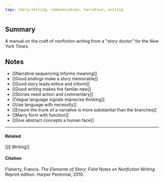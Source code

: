 ```yaml
---
tags: story-telling, communication, narrative, writing
---
```


## Summary

A manual on the craft of nonfiction writing from a "story doctor" for the _New York Times_.

## Notes

-   [[Narrative sequencing informs meaning]]
-   [[Good endings make a story memorable]]
-   [[Good story leads entice and inform]]
-   [[Good writing makes the familar new]]
-   [[Stories need action and commentary]]
-   [[Vague language signals imprecise thinking]]
-   [[Use language with necessity]]
-   [[Ensure the trunk of a narrative is more substantial than the branches]]
-   [[Marry form with function]]
-   [[Give abstract concepts a human face]]

---
#### Related
[[§ Writing]]

#### Citation

Flaherty, Francis. _The Elements of Story: Field Notes on Nonfiction Writing._ Reprint edition. Harper Perennial, 2010.